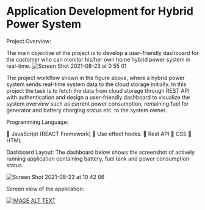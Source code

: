 # Application Development for Hybrid Power System
Project Overview: 

The main objective of the project is to develop a user-friendly dashboard for the customer who can monitor his/her own home hybrid power system in real-time.
![Screen Shot 2021-08-23 at 0 55 01](https://user-images.githubusercontent.com/56788338/130450746-b66d7c37-87e7-47f8-9db5-84565365d7cc.png)

The project workflow shown in the figure above, where a hybrid power system sends real-time system data to the cloud storage initially. In this project the task is to fetch the data from cloud storage through REST API with authentication and design a user-friendly dashboard to visualize the system overview such as current power consumption, remaining fuel for generator and battery charging status etc. to the system owner.

Programming Language:

	JavaScript (REACT Framework)
	Use effect hooks.
	Rest API
	CSS
	HTML


Dashboard Layout: The dashboard below shows the screenshot of actively running application containing battery, fuel tank and power consumption status.

![Screen Shot 2021-08-23 at 10 42 06](https://user-images.githubusercontent.com/56788338/130451409-4ecbb084-3199-474e-96ae-3d4aaf32b610.png)

Screen view of the application: 

[![IMAGE ALT TEXT](http://img.youtube.com/vi/pqsYuB1LNb0&ab_channel=M.SabbirRahman/0.jpg)](http://www.youtube.com/watch?v=pqsYuB1LNb0&ab_channel=M.SabbirRahman "Video Title")
